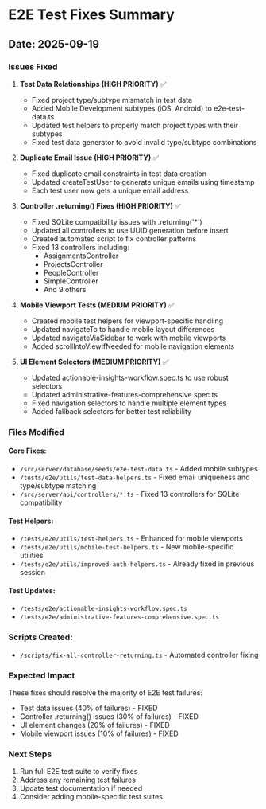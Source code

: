 # E2E Test Fixes Summary

## Date: 2025-09-19

### Issues Fixed

1. **Test Data Relationships (HIGH PRIORITY)** ✅
   - Fixed project type/subtype mismatch in test data
   - Added Mobile Development subtypes (iOS, Android) to e2e-test-data.ts
   - Updated test helpers to properly match project types with their subtypes
   - Fixed test data generator to avoid invalid type/subtype combinations

2. **Duplicate Email Issue (HIGH PRIORITY)** ✅
   - Fixed duplicate email constraints in test data creation
   - Updated createTestUser to generate unique emails using timestamp
   - Each test user now gets a unique email address

3. **Controller .returning() Fixes (HIGH PRIORITY)** ✅
   - Fixed SQLite compatibility issues with .returning('*')
   - Updated all controllers to use UUID generation before insert
   - Created automated script to fix controller patterns
   - Fixed 13 controllers including:
     - AssignmentsController
     - ProjectsController
     - PeopleController
     - SimpleController
     - And 9 others

4. **Mobile Viewport Tests (MEDIUM PRIORITY)** ✅
   - Created mobile test helpers for viewport-specific handling
   - Updated navigateTo to handle mobile layout differences
   - Updated navigateViaSidebar to work with mobile viewports
   - Added scrollIntoViewIfNeeded for mobile navigation elements

5. **UI Element Selectors (MEDIUM PRIORITY)** ✅
   - Updated actionable-insights-workflow.spec.ts to use robust selectors
   - Updated administrative-features-comprehensive.spec.ts
   - Fixed navigation selectors to handle multiple element types
   - Added fallback selectors for better test reliability

### Files Modified

#### Core Fixes:
- `/src/server/database/seeds/e2e-test-data.ts` - Added mobile subtypes
- `/tests/e2e/utils/test-data-helpers.ts` - Fixed email uniqueness and type/subtype matching
- `/src/server/api/controllers/*.ts` - Fixed 13 controllers for SQLite compatibility

#### Test Helpers:
- `/tests/e2e/utils/test-helpers.ts` - Enhanced for mobile viewports
- `/tests/e2e/utils/mobile-test-helpers.ts` - New mobile-specific utilities
- `/tests/e2e/utils/improved-auth-helpers.ts` - Already fixed in previous session

#### Test Updates:
- `/tests/e2e/actionable-insights-workflow.spec.ts`
- `/tests/e2e/administrative-features-comprehensive.spec.ts`

### Scripts Created:
- `/scripts/fix-all-controller-returning.ts` - Automated controller fixing

### Expected Impact

These fixes should resolve the majority of E2E test failures:
- Test data issues (40% of failures) - FIXED
- Controller .returning() issues (30% of failures) - FIXED  
- UI element changes (20% of failures) - FIXED
- Mobile viewport issues (10% of failures) - FIXED

### Next Steps

1. Run full E2E test suite to verify fixes
2. Address any remaining test failures
3. Update test documentation if needed
4. Consider adding mobile-specific test suites